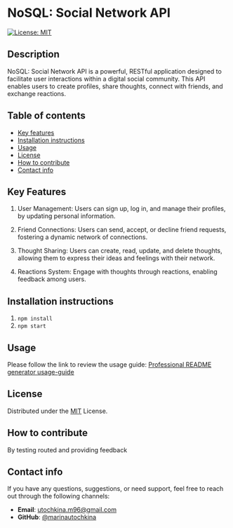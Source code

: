 # NoSQL: Social Network API

  [![License: MIT](https://img.shields.io/badge/License-MIT-yellow.svg)](https://opensource.org/licenses/MIT)

## Description 
NoSQL: Social Network API is a powerful, RESTful application designed to facilitate user interactions within a digital social community. This API enables users to create profiles, share thoughts, connect with friends, and exchange reactions.

## Table of contents 
- [Key  features](#key-features)
- [Installation instructions](#installation-instructions)
- [Usage](#usage)
- [License](#license)
- [How to contribute](#how-to-contribute)
- [Contact info](#contact-info)

## Key Features

1. User Management: Users can sign up, log in, and manage their profiles, by updating personal information.

2. Friend Connections: Users can send, accept, or decline friend requests, fostering a dynamic network of connections.

3. Thought Sharing: Users can create, read, update, and delete thoughts, allowing them to express their ideas and feelings with their network.

4. Reactions System: Engage with thoughts through reactions, enabling feedback among users.

## Installation instructions
1. ``npm install``
2. ``npm start``


## Usage 

Please follow the link to review the usage guide:
[Professional README generator usage-guide](https://www.dropbox.com/scl/fi/ty6u6iositurx2v0hu383/NoSQL-SocialNetwork-API.mov?rlkey=uokuaru9xfurh1ne323hsgva0&st=yl1wvomg&dl=0)


## License
Distributed under the [MIT](https://opensource.org/licenses/MIT) License.

## How to contribute
By testing routed and providing feedback


## Contact info
If you have any questions, suggestions, or need support, feel free to reach out through the following channels:

- **Email**: [utochkina.m96@gmail.com](mailto:utochkina.m96@gmail.com)
- **GitHub**: [@marinautochkina](https://github.com/marinautochkina)

